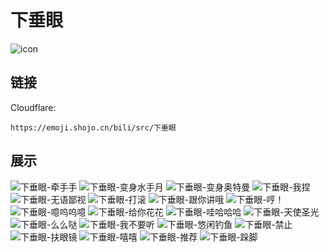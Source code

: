 # 下垂眼
![icon](https://emoji.shojo.cn/bili/src/下垂眼/icon.png)
## 链接
Cloudflare:
```
https://emoji.shojo.cn/bili/src/下垂眼
```
## 展示
![下垂眼-牵手手](https://emoji.shojo.cn/bili/src/下垂眼/下垂眼-牵手手.png)
![下垂眼-变身水手月](https://emoji.shojo.cn/bili/src/下垂眼/下垂眼-变身水手月.png)
![下垂眼-变身奥特曼](https://emoji.shojo.cn/bili/src/下垂眼/下垂眼-变身奥特曼.png)
![下垂眼-我捏](https://emoji.shojo.cn/bili/src/下垂眼/下垂眼-我捏.png)
![下垂眼-无语鄙视](https://emoji.shojo.cn/bili/src/下垂眼/下垂眼-无语鄙视.png)
![下垂眼-打滚](https://emoji.shojo.cn/bili/src/下垂眼/下垂眼-打滚.png)
![下垂眼-跟你讲哦](https://emoji.shojo.cn/bili/src/下垂眼/下垂眼-跟你讲哦.png)
![下垂眼-哼！](https://emoji.shojo.cn/bili/src/下垂眼/下垂眼-哼！.png)
![下垂眼-噫呜呜噫](https://emoji.shojo.cn/bili/src/下垂眼/下垂眼-噫呜呜噫.png)
![下垂眼-给你花花](https://emoji.shojo.cn/bili/src/下垂眼/下垂眼-给你花花.png)
![下垂眼-哇哈哈哈](https://emoji.shojo.cn/bili/src/下垂眼/下垂眼-哇哈哈哈.png)
![下垂眼-天使圣光](https://emoji.shojo.cn/bili/src/下垂眼/下垂眼-天使圣光.png)
![下垂眼-么么哒](https://emoji.shojo.cn/bili/src/下垂眼/下垂眼-么么哒.png)
![下垂眼-我不要听](https://emoji.shojo.cn/bili/src/下垂眼/下垂眼-我不要听.png)
![下垂眼-悠闲钓鱼](https://emoji.shojo.cn/bili/src/下垂眼/下垂眼-悠闲钓鱼.png)
![下垂眼-禁止](https://emoji.shojo.cn/bili/src/下垂眼/下垂眼-禁止.png)
![下垂眼-扶眼镜](https://emoji.shojo.cn/bili/src/下垂眼/下垂眼-扶眼镜.png)
![下垂眼-嘻嘻](https://emoji.shojo.cn/bili/src/下垂眼/下垂眼-嘻嘻.png)
![下垂眼-推荐](https://emoji.shojo.cn/bili/src/下垂眼/下垂眼-推荐.png)
![下垂眼-跺脚](https://emoji.shojo.cn/bili/src/下垂眼/下垂眼-跺脚.png)
